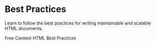 # Best Practices

Learn to follow the best practices for writing maintainable and scalable HTML documents.

<ResourceGroupTitle>Free Content</ResourceGroupTitle>
<BadgeLink badgeText='Read' colorScheme='yellow' href='https://github.com/hail2u/html-best-practices'>HTML Best Practices</BadgeLink>


